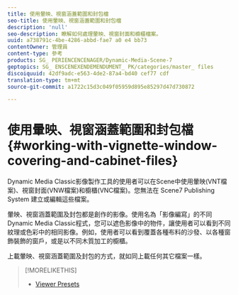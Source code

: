 ```yaml
---
title: 使用暈映、視窗涵蓋範圍和封包檔
seo-title: 使用暈映、視窗涵蓋範圍和封包檔
description: 'null'
seo-description: 瞭解如何處理暈映、視窗封面和櫥櫃檔案。
uuid: a738791c-4be-4286-abbd-fae7 a0 e4 bb73
contentOwner: 管理員
content-type: 參考
products: SG_ PERIENCENCENAGER/Dynamic-Media-Scene-7
geptopics: SG_ ENSCENEXENDEMENDUMENT_ PK/categories/master_ files
discoiquuid: 42df9adc-e563-4de2-87a4-bd40 cef77 cdf
translation-type: tm+mt
source-git-commit: a1722c15d3c049f05959d895e85297d47d730872

---
```



# 使用暈映、視窗涵蓋範圍和封包檔{#working-with-vignette-window-covering-and-cabinet-files}

Dynamic Media Classic影像製作工具的使用者可以在Scene中使用暈映(VNT檔案)、視窗封面(VNW檔案)和櫥櫃(VNC檔案)。您無法在 Scene7 Publishing System 建立或編輯這些檔案。

暈映、視窗涵蓋範圍及封包都是創作的影像。使用名為「影像編寫」的不同Dynamic Media Classic程式，您可以遮色影像中的物件，讓使用者可以看到不同紋理或色彩中的相同影像。例如，使用者可以看到覆蓋各種布料的沙發、以各種窗飾裝飾的窗戶，或是以不同木質加工的櫥櫃。

上載暈映、視窗涵蓋範圍及封包的方式，就如同上載任何其它檔案一樣。

>[!MORELIKETHIS]
>
>* [Viewer Presets](application-setup.md#viewer_presets)

